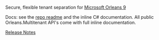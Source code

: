 ﻿Secure, flexible tenant separation for [Microsoft Orleans 9](https://github.com/dotnet/orleans/releases/tag/v9.0.0)

Docs: see the [repo readme](https://github.com/VincentH-Net/Orleans.Multitenant#readme) and the inline C# documentation. All public Orleans.Multitenant API's come with full inline documentation.

[Release Notes](https://github.com/VincentH-Net/Orleans.Multitenant/releases/tag/3-0-0)